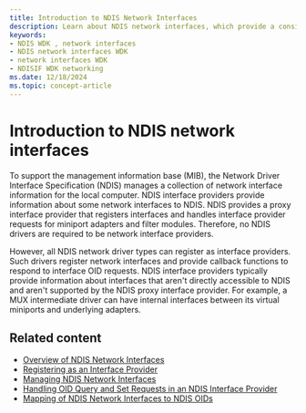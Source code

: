 ```yaml
---
title: Introduction to NDIS Network Interfaces
description: Learn about NDIS network interfaces, which provide a consistent representation of the network interfaces that Microsoft Windows supports.
keywords:
- NDIS WDK , network interfaces
- NDIS network interfaces WDK
- network interfaces WDK
- NDISIF WDK networking
ms.date: 12/18/2024
ms.topic: concept-article
---
```


# Introduction to NDIS network interfaces

To support the management information base (MIB), the Network Driver Interface Specification (NDIS) manages a collection of network interface information for the local computer. NDIS interface providers provide information about some network interfaces to NDIS. NDIS provides a proxy interface provider that registers interfaces and handles interface provider requests for miniport adapters and filter modules. Therefore, no NDIS drivers are required to be network interface providers.

However, all NDIS network driver types can register as interface providers. Such drivers register network interfaces and provide callback functions to respond to interface OID requests. NDIS interface providers typically provide information about interfaces that aren't directly accessible to NDIS and aren't supported by the NDIS proxy interface provider. For example, a MUX intermediate driver can have internal interfaces between its virtual miniports and underlying adapters.

## Related content

- [Overview of NDIS Network Interfaces](overview-of-ndis-network-interfaces.md)
- [Registering as an Interface Provider](registering-as-an-interface-provider.md)
- [Managing NDIS Network Interfaces](managing-ndis-network-interfaces.md)
- [Handling OID Query and Set Requests in an NDIS Interface Provider](handling-oid-query-and-set-requests-in-an-ndis-interface-provider.md)
- [Mapping of NDIS Network Interfaces to NDIS OIDs](mapping-of-ndis-network-interfaces-to-ndis-oids.md)
